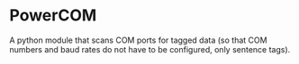 # PowerCOM
A python module that scans COM ports for tagged data (so that COM numbers and baud rates do not have to be configured, only sentence tags).
